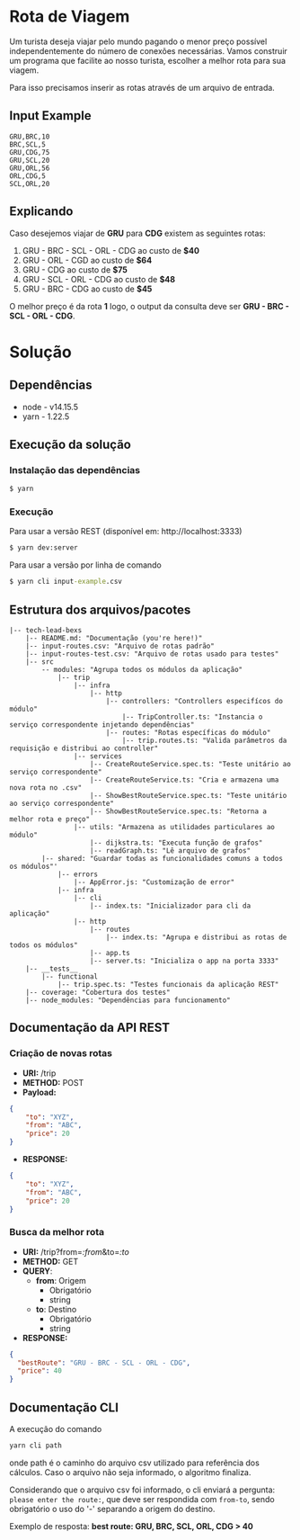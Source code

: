# Rota de Viagem
 
Um turista deseja viajar pelo mundo pagando o menor preço possível independentemente do número de conexões necessárias. Vamos construir um programa que facilite ao nosso turista, escolher a melhor rota para sua viagem.

Para isso precisamos inserir as rotas através de um arquivo de entrada.
 
## Input Example
```csv
GRU,BRC,10
BRC,SCL,5
GRU,CDG,75
GRU,SCL,20
GRU,ORL,56
ORL,CDG,5
SCL,ORL,20
```
 
## Explicando
Caso desejemos viajar de **GRU** para **CDG** existem as seguintes rotas:
 
1. GRU - BRC - SCL - ORL - CDG ao custo de **$40**
2. GRU - ORL - CGD ao custo de **$64**
3. GRU - CDG ao custo de **$75**
4. GRU - SCL - ORL - CDG ao custo de **$48**
5. GRU - BRC - CDG ao custo de **$45**
 
O melhor preço é da rota **1** logo, o output da consulta deve ser **GRU - BRC - SCL - ORL - CDG**.
 
# Solução

## Dependências
  - node - v14.15.5
  - yarn - 1.22.5
 
## Execução da solução
 
### Instalação das dependências
 
```cmd
$ yarn 
```
 
### Execução
 
Para usar a versão REST (disponível em: http://localhost:3333)
```cmd
$ yarn dev:server
```
 
Para usar a versão por linha de comando
```cmd
$ yarn cli input-example.csv
```

## Estrutura dos arquivos/pacotes
```
|-- tech-lead-bexs
    |-- README.md: "Documentação (you're here!)"
    |-- input-routes.csv: "Arquivo de rotas padrão"
    |-- input-routes-test.csv: "Arquivo de rotas usado para testes"
    |-- src
        -- modules: "Agrupa todos os módulos da aplicação"
            |-- trip
                |-- infra
                    |-- http
                        |-- controllers: "Controllers especifícos do módulo"
                            |-- TripController.ts: "Instancia o serviço correspondente injetando dependências" 
                        |-- routes: "Rotas específicas do módulo"
                            |-- trip.routes.ts: "Valida parâmetros da requisição e distribui ao controller"
                |-- services
                    |-- CreateRouteService.spec.ts: "Teste unitário ao serviço correspondente"
                    |-- CreateRouteService.ts: "Cria e armazena uma nova rota no .csv"
                    |-- ShowBestRouteService.spec.ts: "Teste unitário ao serviço correspondente"
                    |-- ShowBestRouteService.spec.ts: "Retorna a melhor rota e preço"
                |-- utils: "Armazena as utilidades particulares ao módulo"
                    |-- dijkstra.ts: "Executa função de grafos"
                    |-- readGraph.ts: "Lê arquivo de grafos"
        |-- shared: "Guardar todas as funcionalidades comuns a todos os módulos"'
            |-- errors
                |-- AppError.js: "Customização de error"
            |-- infra
                |-- cli
                    |-- index.ts: "Inicializador para cli da aplicação"
                |-- http
                    |-- routes
                        |-- index.ts: "Agrupa e distribui as rotas de todos os módulos"
                    |-- app.ts
                    |-- server.ts: "Inicializa o app na porta 3333" 
    |-- __tests__
        |-- functional
            |-- trip.spec.ts: "Testes funcionais da aplicação REST"
    |-- coverage: "Cobertura dos testes"
    |-- node_modules: "Dependências para funcionamento"
```
 
## Documentação da API REST
 
### Criação de novas rotas
- **URI:** /trip
- **METHOD:** POST
- **Payload:**
```json
{
	"to": "XYZ",
	"from": "ABC",
	"price": 20
}
```
- **RESPONSE:** 
```json
{
	"to": "XYZ",
	"from": "ABC",
	"price": 20
}
```
 
### Busca da melhor rota
- **URI:** /trip?from=*:from*&to=*:to*
- **METHOD:** GET
- **QUERY**:
  - **from**: Origem
    - Obrigatório
    - string
  - **to**: Destino
    - Obrigatório
    - string
- **RESPONSE:**
```json
{
  "bestRoute": "GRU - BRC - SCL - ORL - CDG",
  "price": 40
}
```
## Documentação CLI
 
A execução do comando 
```bash
yarn cli path
```

onde path é o caminho do arquivo csv utilizado para referência dos cálculos. Caso o arquivo não seja informado, o algoritmo finaliza.

Considerando que o arquivo csv foi informado, o cli enviará a pergunta: `please enter the route:`, que deve ser respondida com `from-to`, sendo obrigatório o uso do '-' separando a origem do destino.
 
Exemplo de resposta: 
**best route: GRU, BRC, SCL, ORL, CDG > 40**

